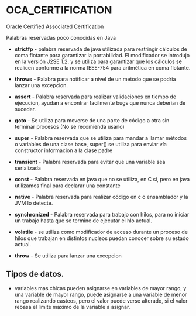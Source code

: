 # OCA_CERTIFICATION
Oracle Certified Associated Certification

Palabras reservadas poco conocidas en Java



* **strictfp** -  palabra reservada de java utilizada para restringir cálculos de coma flotante para garantizar la portabilidad. El modificador se introdujo en la versión J2SE 1.2. y se utiliza para  garantizar que los cálculos se realicen conforme a la norma IEEE-754 para aritmética en coma flotante. 
  

* **throws** - Palabra para notificar a nivel de un metodo que se podria lanzar una excepcion.
  

* **assert** - Palabra reservada para realizar validaciones en tiempo de ejecucion, ayudan a encontrar facilmente bugs que nunca deberian de suceder.
  

* **goto** - Se utiliza para moverse de una parte de código a otra sin terminar procesos (No se recomienda usarlo)
  

* **super** - Palabra reservada que se utiliza para mandar a llamar métodos o variables de una clase base, super() se utiliza para enviar vía constructor informacion a la clase padre
  

* **transient** - Palabra reservada para evitar que una variable sea serializada
  

* **const** - Palabra reservada en java que no se utiliza, en C si, pero en java utilizamos final para declarar una constante
  

* **native** - Palabra reservada para realizar código en c o ensamblador y la JVM lo detecte.
  

* **synchronized** - Palabra reservada para trabajo con hilos, para no iniciar un trabajo hasta que se termine de ejecutar el hlo actual.
  

* **volatile** - se utiliza como modificador de acceso durante un proceso de hilos que trabajan en distintos nucleos puedan conocer sobre su estado actual.
  

* **throw** - Se utiliza para lanzar una excepcion

## Tipos de datos.

 * variables mas chicas pueden asignarse en variables de mayor rango, y una variable de mayor rango, puede asignarse a una variable de menor rango realizando casteos, pero el valor puede verse alterado, si el valor rebasa el limite maximo de la variable a asignar.

  


